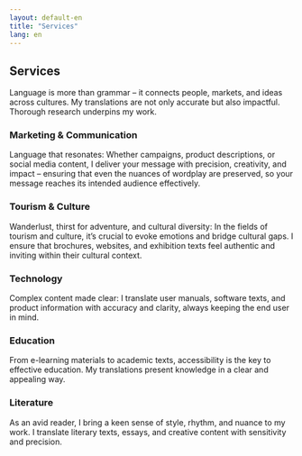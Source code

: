 ```yaml
---
layout: default-en
title: "Services"
lang: en
---
```


## Services

Language is more than grammar – it connects people, markets, and ideas across cultures. My translations are not only accurate but also impactful. Thorough research underpins my work.

### Marketing & Communication
Language that resonates: Whether campaigns, product descriptions, or social media content, I deliver your message with precision, creativity, and impact – ensuring that even the nuances of wordplay are preserved, so your message reaches its intended audience effectively.

### Tourism & Culture
Wanderlust, thirst for adventure, and cultural diversity: In the fields of tourism and culture, it’s crucial to evoke emotions and bridge cultural gaps. I ensure that brochures, websites, and exhibition texts feel authentic and inviting within their cultural context.

### Technology
Complex content made clear: I translate user manuals, software texts, and product information with accuracy and clarity, always keeping the end user in mind.

### Education
From e-learning materials to academic texts, accessibility is the key to effective education. My translations present knowledge in a clear and appealing way.

### Literature
As an avid reader, I bring a keen sense of style, rhythm, and nuance to my work. I translate literary texts, essays, and creative content with sensitivity and precision.
